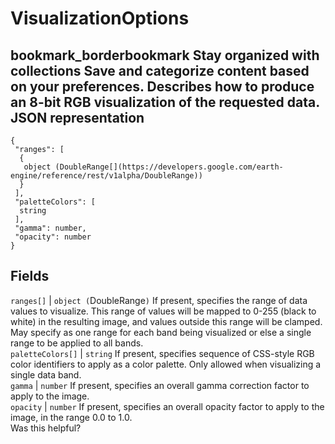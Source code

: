  
#  VisualizationOptions
bookmark_borderbookmark Stay organized with collections  Save and categorize content based on your preferences.
Describes how to produce an 8-bit RGB visualization of the requested data.
JSON representation  
---  
```
{
 "ranges": [
  {
   object (DoubleRange[](https://developers.google.com/earth-engine/reference/rest/v1alpha/DoubleRange))
  }
 ],
 "paletteColors": [
  string
 ],
 "gamma": number,
 "opacity": number
}
```
  
Fields  
---  
`ranges[]` |  `object (`DoubleRange[](https://developers.google.com/earth-engine/reference/rest/v1alpha/DoubleRange)`)` If present, specifies the range of data values to visualize. This range of values will be mapped to 0-255 (black to white) in the resulting image, and values outside this range will be clamped. May specify as one range for each band being visualized or else a single range to be applied to all bands.  
`paletteColors[]` |  `string` If present, specifies sequence of CSS-style RGB color identifiers to apply as a color palette. Only allowed when visualizing a single data band.  
`gamma` |  `number` If present, specifies an overall gamma correction factor to apply to the image.  
`opacity` |  `number` If present, specifies an overall opacity factor to apply to the image, in the range 0.0 to 1.0.  
Was this helpful?
